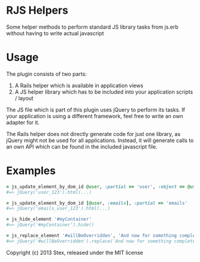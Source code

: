 RJS Helpers
==============

Some helper methods to perform standard JS library tasks from js.erb without having to write actual javascript

Usage
=====

The plugin consists of two parts:

1. A Rails helper which is available in application views
2. A JS helper library which has to be included into your application scripts / layout

The JS file which is part of this plugin uses jQuery to perform its tasks.
If your application is using a different framework, feel free to write an 
own adapter for it.

The Rails helper does not directly generate code for just one library, as jQuery might
not be used for all applications. Instead, it will generate calls to an own API which can be
found in the included javascript file.

Examples
========
```ruby
= js_update_element_by_dom_id @user, :partial => 'user', :object => @user
#=> jQuery('user_123').html(...)

= js_update_element_by_dom_id [@user, :emails], :partial => 'emails'
#=> jQuery('emails_user_123').html(...)

= js_hide_element '#myContainer'
#=> jQuery('#myContainer').hide()

= js_replace_element '#willBeOverridden', 'And now for something completely different'
#=> jQuery('#willBeOverridden').replace('And now for something completely different')
```

Copyright (c) 2013 Stex, released under the MIT license
